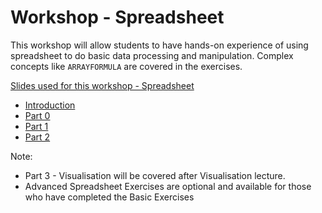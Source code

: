 ﻿Workshop - Spreadsheet
=========================

This workshop will allow students to have hands-on experience of using spreadsheet to do basic data processing and manipulation.
Complex concepts like `ARRAYFORMULA` are covered in the exercises.

<a target="_blank" href="spreadsheet.ppt" file="ppt"> Slides used for this workshop - Spreadsheet</a>

- <a href="https://sites.google.com/site/gssheet/home" file="html"> Introduction</a>
- <a href="https://sites.google.com/site/gssheet/part0" file="html"> Part 0</a>
- <a href="https://sites.google.com/site/gssheet/part1" file="html"> Part 1</a>
- <a href="https://sites.google.com/site/gssheet/part2" file="html"> Part 2</a>

Note:

- Part 3 - Visualisation will be covered after Visualisation lecture.
- Advanced Spreadsheet Exercises are optional and available for those who have completed the Basic Exercises

